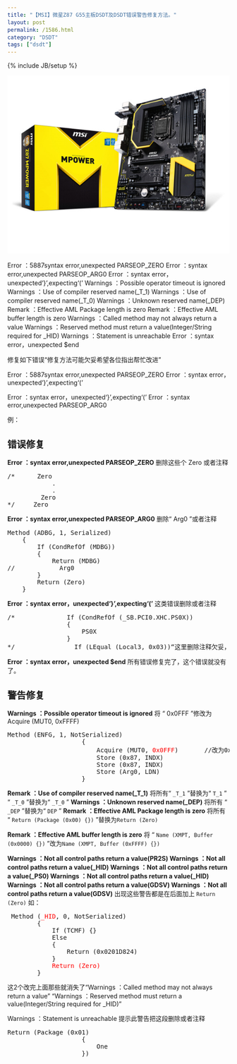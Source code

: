 ```yaml
---
title: "【MSI】微星Z87 G55主板DSDT及DSDT错误警告修复方法。"
layout: post
permalink: /1586.html
category: "DSDT"
tags: ["dsdt"]
---
```

{% include JB/setup %}

<img class=" aligncenter" src="/wp-content/uploads/sinapicv2-backup/1586-ww2-large-005V4vEUjw1envee42b2hj30go0dc0ut.jpg" alt="【MSI】微星Z87 G55主板DSDT及DSDT错误警告修复方法。" />

Error  ：5887syntax error,unexpected PARSEOP_ZERO
Error  ：syntax error,unexpected PARSEOP_ARG0
Error  ：syntax error，unexpected‘}’,expecting‘(’
Warnings  ：Possible operator timeout is ignored
Warnings  ：Use of compiler reserved name(_T_1)
Warnings  ：Use of compiler reserved name(_T_0)
Warnings  ：Unknown reserved name(_DEP)
Remark ：Effective AML Package length is zero
Remark ：Effective AML buffer length is zero
Warnings  ：Called method may not always return a value
Warnings  ：Reserved method must return a value(Integer/String required for _HID)
Warnings  ：Statement is unreachable
Error  ：syntax error，unexpected $end

修复如下错误“修复方法可能欠妥希望各位指出帮忙改进”

Error  ：5887syntax error,unexpected PARSEOP_ZERO Error  ：syntax error，unexpected‘}’,expecting‘(’

Error  ：syntax error，unexpected‘}’,expecting‘(’ Error  ：syntax error,unexpected PARSEOP_ARG0

例：

## 错误修复

**Error  ：syntax error,unexpected PARSEOP_ZERO**
删除这些个 Zero 或者注释

<pre class="brush: c; ruler: true; first-line: 0; highlight: [] ; auto-links: true ; collapse: true ; gutter: true; ">
/*      Zero
            .
            .
         Zero
*/     Zero
</pre>
**Error  ：syntax error,unexpected PARSEOP_ARG0**
删除“  Arg0  ”或者注释

<pre class="brush: c; ruler: true; first-line: 0; highlight: [] ; auto-links: true ; collapse: true ; gutter: true; ">
Method (ADBG, 1, Serialized)
    {
        If (CondRefOf (MDBG))
        {
            Return (MDBG)
//            Arg0
        }
        Return (Zero)
    }
</pre>
**Error  ：syntax error，unexpected‘}’,expecting‘(’**
这类错误删除或者注释

<pre class="brush: c; ruler: true; first-line: 0; highlight: [] ; auto-links: true ; collapse: true ; gutter: true; ">
/*              If (CondRefOf (_SB.PCI0.XHC.PS0X))
                {
                    PS0X
                }
*/                If (LEqual (Local3, 0x03))“这里删除注释欠妥，可以参考11楼那位哥们儿”
</pre>
**Error  ：syntax error，unexpected $end**
所有错误修复完了，这个错误就没有了。


## 警告修复

**Warnings  ：Possible operator timeout is ignored**
将 “ 0x0FFF ”修改为 Acquire (MUT0, 0xFFFF)

<pre class="brush: c; ruler: true; first-line: 0; highlight: [] ; auto-links: true ; collapse: true ; gutter: true; ">
Method (ENFG, 1, NotSerialized)
                    {
                        Acquire (MUT0, <span style="color: #ff0000;">0x0FFF</span>)       //改为0xFFFF
                        Store (0x87, INDX)
                        Store (0x87, INDX)
                        Store (Arg0, LDN)
                    }
</pre>

**Remark ：Use of compiler reserved name(_T_1)**
将所有“ `_T_1`  ”替换为“ `T_1` ”
“ `_T_0` ”替换为“ `_T_0` ”
**Warnings  ：Unknown reserved name(_DEP)**
将所有 “ `_DEP` ”替换为“ `DEP` ”
**Remark ：Effective AML Package length is zero**
将所有 “ `Return (Package (0x00) {})` ”替换为`Return (Zero)`

**Remark ：Effective AML buffer length is zero** 
将 “ `Name (XMPT, Buffer (0x0000) {})` ”改为`Name (XMPT, Buffer (0xFFFF) {})`

**Warnings ：Not all control paths return a value(PR2S)
Warnings  ：Not all control paths return a value(_HID)
Warnings  ：Not all control paths return a value(_PS0)
Warnings  ：Not all control paths return a value(_HID)
Warnings  ：Not all control paths return a value(GDSV)
Warnings  ：Not all control paths return a value(GDSV)**
出现这些警告都是在后面加上 `Return (Zero)`
如：

<pre class="brush: c; ruler: true; first-line: 0; highlight: [] ; auto-links: true ; collapse: true ; gutter: true; ">
 Method (<span style="color: #ff0000;">_HID</span>, 0, NotSerialized)
        {
            If (TCMF) {}
            Else
            {
                Return (0x0201D824)
            }
            <span style="color: #ff0000;">Return (Zero)</span>
        }
</pre>

这2个改完上面那些就消失了“Warnings  ：Called method may not always return a value”
“Warnings  ：Reserved method must return a value(Integer/String required for _HID)”

Warnings  ：Statement is unreachable
提示此警告把这段删除或者注释

<pre class="brush: c; ruler: true; first-line: 0; highlight: [] ; auto-links: true ; collapse: true ; gutter: true; ">
Return (Package (0x01)
                    {
                        One
                    })
</pre>


